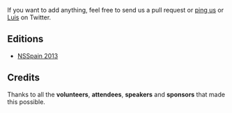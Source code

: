 
If you want to add anything, feel free to send us a pull request or [ping us](https://twitter.com/nsspain) or [Luis](https://twitter.com/lascorbe) on Twitter.


## Editions
* [NSSpain 2013](https://github.com/NSSpain/NSSpain-Summaries/blob/master/2013.md)


## Credits
Thanks to all the **volunteers**, **attendees**, **speakers** and **sponsors** that made this possible.

